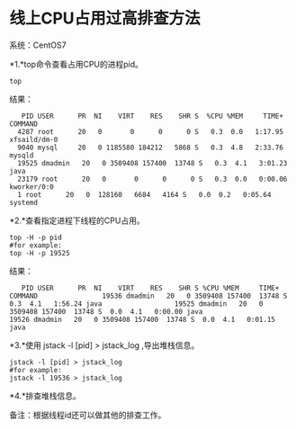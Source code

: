 # 线上CPU占用过高排查方法

系统：CentOS7

*1.*top命令查看占用CPU的进程pid。

```shell
top
```

结果：

```shell
   PID USER      PR  NI    VIRT    RES    SHR S  %CPU %MEM     TIME+ COMMAND            
  4287 root      20   0       0      0      0 S   0.3  0.0   1:17.95 xfsaild/dm-0
  9040 mysql     20   0 1185580 184212   5868 S   0.3  4.8   2:33.76 mysqld 
  19525 dmadmin   20   0 3509408 157400  13748 S   0.3  4.1   3:01.23 java
  23179 root      20   0       0      0      0 S   0.3  0.0   0:00.06 kworker/0:0
  1 root      20   0  128160   6684   4164 S   0.0  0.2   0:05.64 systemd 
```

*2.*查看指定进程下线程的CPU占用。

```shell
top -H -p pid
#for example:
top -H -p 19525
```

结果：

```shell
   PID USER      PR  NI    VIRT    RES    SHR S %CPU %MEM     TIME+ COMMAND                19536 dmadmin   20   0 3509408 157400  13748 S  0.3  4.1   1:56.24 java                  19525 dmadmin   20   0 3509408 157400  13748 S  0.0  4.1   0:00.00 java                  19526 dmadmin   20   0 3509408 157400  13748 S  0.0  4.1   0:01.15 java
```

*3.*使用 jstack -l [pid] > jstack_log ,导出堆栈信息。

```shell
jstack -l [pid] > jstack_log
#for example:
jstack -l 19536 > jstack_log
```

*4.*排查堆栈信息。

备注：根据线程id还可以做其他的排查工作。